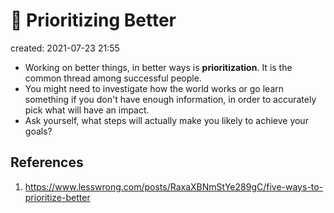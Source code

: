 # 📔 Prioritizing Better
created: 2021-07-23 21:55

* Working on better things, in better ways is **prioritization**. It is the common thread among successful people.
* You might need to investigate how the world works or go learn something if you don't have enough information, in order to accurately pick what will have an impact.
* Ask yourself, what steps will actually make you likely to achieve your goals?
## References
1. https://www.lesswrong.com/posts/RaxaXBNmStYe289gC/five-ways-to-prioritize-better